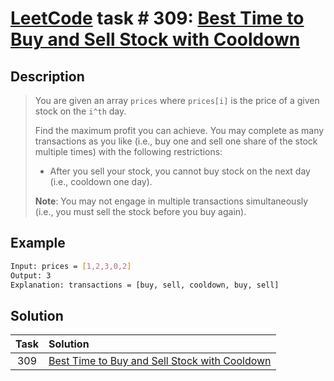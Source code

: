 # [LeetCode][leetcode] task # 309: [Best Time to Buy and Sell Stock with Cooldown][task]

Description
-----------

> You are given an array `prices` where `prices[i]` is the price of a given stock on the `i^th` day.
> 
> Find the maximum profit you can achieve. You may complete as many transactions as you like
> (i.e., buy one and sell one share of the stock multiple times) with the following restrictions:
> * After you sell your stock, you cannot buy stock on the next day (i.e., cooldown one day).
> 
> **Note**: You may not engage in multiple transactions simultaneously
> (i.e., you must sell the stock before you buy again).

Example
-------

```sh
Input: prices = [1,2,3,0,2]
Output: 3
Explanation: transactions = [buy, sell, cooldown, buy, sell]
```

Solution
--------

| Task | Solution                                                  |
|:----:|:----------------------------------------------------------|
| 309  | [Best Time to Buy and Sell Stock with Cooldown][solution] |


[leetcode]: <http://leetcode.com/>
[task]: <https://leetcode.com/problems/best-time-to-buy-and-sell-stock-with-cooldown/>
[solution]: <https://github.com/wellaxis/praxis-leetcode/blob/main/src/main/java/com/witalis/praxis/leetcode/task/h4/p309/option/Practice.java>
